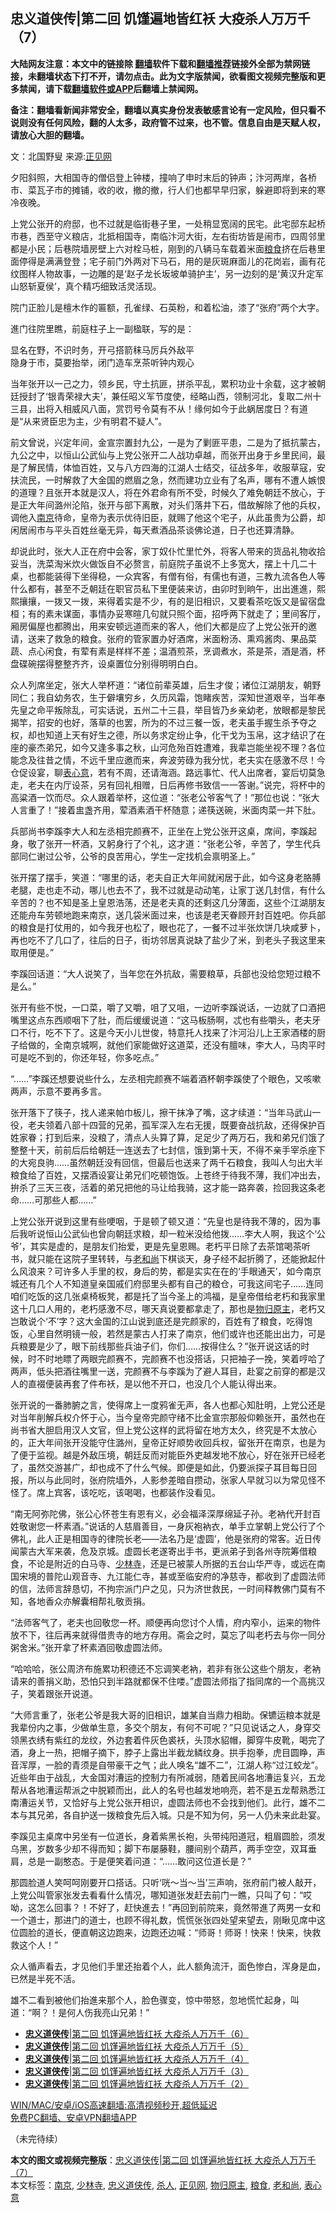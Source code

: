 <h2>忠义道侠传|第二回 饥馑遍地皆红袄 大疫杀人万万千（7）</h2> <p class="notice"><b>大陆网友注意：本文中的链接除 <a href="https://github.com/bannedbook/fanqiang" >翻墙</a>软件下载和<a href="https://github.com/killgcd/justmysocks/blob/master/README.md">翻墙推荐</a>链接外全部为禁网链接，未翻墙状态下打不开，请勿点击。此为文字版禁闻，欲看图文视频完整版和更多禁闻，请下载<a href="https://github.com/bannedbook/fanqiang">翻墙软件或APP</a>后翻墙上禁闻网。</p><p>备注：翻墙看新闻非常安全，翻墙以真实身份发表敏感言论有一定风险，但只看不说则没有任何风险，翻的人太多，政府管不过来，也不管。信息自由是天赋人权，请放心大胆的翻墙。</b></p>  <div class="entry"> <p></p> <p>文：北国野叟 来源:<a href="https://www.bannedbook.org/bnews/tag/%e6%ad%a3%e8%a7%81%e7%bd%91/" class="st_tag internal_tag" rel="tag" title="标签 正见网 下的日志">正见网</a></p> <p>夕阳斜照，大相国寺的僧侣登上钟楼，撞响了申时末后的钟声；汴河两岸，各桥市、菜瓦子市的摊铺，收的收，撤的撤，行人们也都早早归家，躲避即将到来的寒冷夜晚。</p> <p>上党公张开的府邸，也不过就是临街巷子里，一处稍显宽阔的民宅。此宅邸东起桥市巷，西至守义粮店，北抵相国寺，南临汴河大街，左右街坊皆是闹市，四周邻里都是小民；后巷院墙房壁上六对栓马桩，刚到的八辆马车载着米面<a href="https://www.bannedbook.org/bnews/tag/%E7%B2%AE%E9%A3%9F/" class="st_tag internal_tag" rel="tag" title="标签 粮食 下的日志">粮食</a>挤在后巷里面停得是满满登登；宅子前门外两对下马石，用的是灰斑麻面儿的花岗岩，画有花纹图样人物故事，一边雕的是‘赵子龙长坂坡单骑护主’，另一边刻的是‘黄汉升定军山怒斩夏侯’，真个精巧细致活灵活现。</p> <p>院门正脸儿是檀木作的匾额，孔雀绿、石英粉，和着松油，漆了“张府”两个大字。</p> <p>進门往院里瞧，前庭柱子上一副楹联，写的是：</p> <p>显名在野，不识时务，开弓搭箭秣马厉兵外敌平<br /> 隐身于市，莫要抬举，闭门造车烹茶听钟内观心</p>  <p>当年张开以一己之力，领乡民，守土抗匪，拼杀平乱，累积功业十余载，这才被朝廷授封了‘银青荣禄大夫’，兼任昭义军节度使，经略山西，领制河北，复取二州十三县，出将入相威风八面，赏罚号令莫有不从！缘何如今于此蜗居度日？有道是“从来贤臣忠为主，少有明君不疑人”。</p> <p>前文曾说，兴定年间，金宣宗置封九公，一是为了剿匪平患，二是为了抵抗蒙古，九公之中，以恒山公武仙与上党公张开二人战功卓越，而张开出身于乡里民间，最是了解民情，体恤百姓，又与八方四海的江湖人士结交，征战多年，收服草寇，安扶流民，一时解救了大金国的燃眉之急，然而建功立业有了名声，哪有不遭人嫉恨的道理？且张开本就是汉人，将在外君命有所不受，时候久了难免朝廷不放心，于是正大年间潞州沦陷，张开与部下离散，对头们落井下石，借故解除了他的兵权，调他入<a href="https://www.bannedbook.org/bnews/tag/%e5%8d%97%e4%ba%ac/" class="st_tag internal_tag" rel="tag" title="标签 南京 下的日志">南京</a>待命，皇帝为表示优待旧臣，就赐了他这个宅子，从此虽贵为公爵，却闲居闹市与平头百姓丝毫无异，每天煮酒品茶谈佛论道，日子也还算清静。</p> <p>却说此时，张大人正在府中会客，家丁奴仆忙里忙外，将客人带来的货品礼物收拾妥当，洗菜淘米炊火做饭自不必赘言，前庭院子虽说不上多宽大，摆上十几二十桌，也都能装得下坐得稳，一众宾客，有僧有俗，有儒也有道，三教九流各色人等什么都有，甚至不乏朝廷在职官员私下里便装来访，由卯时到晌午，出出進進，熙熙攘攘，一拨又一拨，来得着实是不少，有的是旧相识，又要看茶吃饭又是留宿盘桓；有的素未谋面，事情办妥寒暄几句就只照个面，招呼两下就走了；里间客厅，厢房偏屋也都腾出，用来安顿远道而来的客人，他们大都是应了上党公张开的邀请，送来了救急的粮食。张府的管家置办好酒席，米面粉汤、熏鸡酱肉、果品菜蔬、点心闲食，有荤有素是样样不差；温酒煎茶，烹调煮水，茶是茶，酒是酒，杯盘碟碗摆得整整齐齐，设桌置位分别得明明白白。</p> <p>众人列席坐定，张大人举杯道：“诸位前辈英雄，后生才俊；诸位江湖朋友，朝野同仁；我自幼务农，生于僻壤穷乡，久历风霜，饱睹疾苦，深知世道艰辛，当年奉先皇之命平叛除乱，可实话说，五州二十三县，举目皆乃乡亲幼老，放眼都是黎民揭竿，招安的也好，落草的也罢，所为的不过三餐一饭，老夫虽手握生杀予夺之权，却也知道上天有好生之德，所以务求定纷止争，化干戈为玉帛，这才结识了在座的豪杰弟兄，如今又逢多事之秋，山河危殆百姓遭难，我辈岂能坐视不理？各位能念及往昔之情，不远千里应邀而来，奔波劳碌为我分忧，老夫实在感激不尽！今仓促设宴，聊<a href="https://www.bannedbook.org/bnews/tag/%E8%A1%A8%E5%BF%83%E6%84%8F/" class="st_tag internal_tag" rel="tag" title="标签 表心意 下的日志">表心意</a>，若有不周，还请海涵。路远事忙、代人出席者，宴后切莫急走，老夫在内厅设茶，另有回礼相赠，日后再修书致信一一答谢。”说完，将杯中的高粱酒一饮而尽。众人跟着举杯，这位道：“张老公爷客气了！”那位也说：“张大人言重了！”接着盅盏齐用，荤酒素酒干杯随意；递筷送碗，米面肉菜一并下肚。</p> <p>兵部尚书李蹊李大人和左丞相完颜赛不，正坐在上党公张开这桌，席间，李蹊起身，敬了张开一杯酒，又躬身行了个礼，这才道：“张老公爷，辛苦了，学生代兵部同仁谢过公爷，公爷的良苦用心，学生一定找机会禀明圣上。”</p> <p>张开摆了摆手，笑道：“哪里的话，老夫自正大年间就闲居于此，如今这身老胳膊老腿，走也走不动，哪儿也去不了，我不过就是动动笔，让家丁送几封信，有什么辛苦的？也不知是圣上皇恩浩荡，还是老夫真的还剩这几分薄面，这些个江湖朋友还能舟车劳顿地跑来南京，送几袋米面过来，也该是老天眷顾开封百姓吧。你兵部的粮食是打仗用的，如今我牙也松了，眼也花了，一餐不过半张炊饼几块咸萝卜，再也吃不了几口了，往后的日子，街坊邻居真说缺了盐少了米，到老头子我这里来取用便是。”</p> <p>李蹊回话道：“大人说笑了，当年您在外抗敌，需要粮草，兵部也没给您短过粮不是么。”</p>  <p>张开有些不悦，一口菜，嚼了又嚼，咀了又咀，一边听李蹊说话，一边就了口酒把嘴里这点东西顺咽下了肚，而后缓缓说道：“这马板肠啊，忒也有些嚼头，老夫牙口不行，吃不下了。这是今天小儿世俊，特意托人找来了汴河沿儿上王家酒楼的厨子给做的，全南京城啊，就他们家能做好这道菜，还没有膻味，李大人，马肉平时可是吃不到的，你还年轻，你多吃点。”</p> <p>“……”李蹊还想要说些什么，左丞相完颜赛不端着酒杯朝李蹊使了个眼色，又咳嗽两声，示意不要再多言。</p> <p>张开落下了筷子，找人递来帕巾板儿，擦干抹净了嘴，这才续道：“当年马武山一役，老夫领着八部十四营的兄弟，孤军深入左右无援，既要奋战抗敌，还得保护百姓家眷；打到后来，没粮了，清点人头算了算，足足少了两万石，我和弟兄们饿了整整十天，前前后后给朝廷一连送去了七封信，饿到第十天，不得不亲手宰杀座下的大宛良驹……虽然朝廷没有回信，但最后也送来了两千石粮食，我叫人匀出大半粮食给了百姓，又摆酒设宴让弟兄们吃顿饱饭。上苍终于待我不薄，我们冲出去，拚杀了三天三夜，活着的弟兄把他的马让给我骑，这才能一路奔袭，捡回我这条老命……可那些人都……”</p> <p>上党公张开说到这里有些哽咽，于是顿了顿又道：“先皇也是待我不薄的，因为事后我听说恒山公武仙也曾向朝廷求粮，却一粒米没给他拨……李大人啊，我这个‘公爷’，其实是虚的，是朋友们抬爱，更是先皇恩赐。老朽平日除了去茶馆喝茶听书，就只能在这院子里转转，与<a href="https://www.bannedbook.org/bnews/tag/%e8%80%81%e5%92%8c%e5%b0%9a/" class="st_tag internal_tag" rel="tag" title="标签 老和尚 下的日志">老和尚</a>下棋谈天，身子经不起折腾了，还能掀起什么风浪来？可许多人手里的权，身后的势，都是实实在在的‘手眼通天’，如今南京城还有几个人不知道皇亲国戚们府邸里头都有自己的粮仓，可我这间宅子……连同咱们吃饭的这几张桌椅板凳，都是托了当今圣上的鸿福，是皇帝借给老朽和我家里这十几口人用的，老朽感激不尽，哪天真说要都拿走了，那也是<a href="https://www.bannedbook.org/bnews/tag/%E7%89%A9%E5%BD%92%E5%8E%9F%E4%B8%BB/" class="st_tag internal_tag" rel="tag" title="标签 物归原主 下的日志">物归原主</a>，老朽又岂敢说个‘不’字？这大金国的江山说到底还是完颜家的，百姓有了粮食，吃得饱饭，心里自然明镜一般，若然是蒙古人打来了南京，他们或许也还能出出力，可是兵粮要是少了，眼下前线那些兵油子们，你们……按得住么？”张开说这话的时候，时不时地瞟了两眼完颜赛不，完颜赛不也没搭话，只把袖子一挽，笑着哼哈了两声，低头把酒往嘴里一送，完颜赛不与李蹊为了避人耳目，赴宴之前穿的都是汉人的直裰便装再套了件布袄，是以他不开口，也没几个人能认得出来。</p> <p>张开说的一番肺腑之言，使得席上一度鸦雀无声，各人也都心知肚明，上党公还是对当年削解兵权介怀于心，当今皇帝完颜守绪不比金宣宗那般仰赖张开，虽然也在尚书省大胆启用汉人文官，但上党公这样的武将留在地方太久，终究是不太放心的，正大年间张开没能守住潞州，皇帝正好顺势收回兵权，留张开在南京，也是为了便于监视。越是外敌压境，朝廷反而对能臣外吏越发地不放心，好在张开已经老了，虽然交游甚广，却也成不了什么气候。即便是如此，仍要派探子耳目每日回报，所以与此同时，张府院墙外，人影参差暗自攒动，张家人早就习以为常见怪不怪了。席上宾客，该吃吃，该喝喝，也都装作没看见。</p> <p>“南无阿弥陀佛，张公心怀苍生有恩有义，必会福泽深厚绵延子孙。老衲代开封百姓敬谢您一杯素酒。”说话的人慈眉善目，一身灰袍衲衣，单手立掌朝上党公行了个佛礼，此人正是相国寺的律院长老——法名乃是‘虚圆’，他是张府的常客。近日传闻蒙古大军来袭，危及京城。虚圆长老遂寄出手书，更派弟子到各州寺院筹借粮食，不论是附近的白马寺、<a href="https://www.bannedbook.org/bnews/tag/%e5%b0%91%e6%9e%97%e5%af%ba/" class="st_tag internal_tag" rel="tag" title="标签 少林寺 下的日志">少林寺</a>，还是已被蒙人所据的五台山华严寺，或远在南国宋境的普陀山观音寺、九江能仁寺，甚或至临安府的净慈寺，都收到了虚圆法师的信，法师言辞恳切，不拘宗派门户之见，只为济世救民，一时间释教佛门莫有不知，各地香众亦解囊相帮礼敬贡捐。</p> <p>“法师客气了，老夫也回敬您一杯。顺便再向您讨个人情，府内窄小，运来的物件放不下，往后再来就得借贵寺的地方存用。斋会之时，莫忘了叫老朽去与你一同分粥舍米。”张开拿了杯素酒回敬虚圆法师。</p>  <p>“哈哈哈，张公周济布施累功积德还不忘调笑老衲，若非有张公这些个朋友，老衲请来的善捐义助，恐怕只到半路就都保不住喽。”虚圆法师指了指同席的一个高挑汉子，笑着跟张开说道。</p> <p>“大师言重了，张老公爷是我大哥的旧相识，雄某自当鼎力相助。保镳运粮本就是我辈份内之事，少做单生意，多交个朋友，有何不可呢？”只见说话之人，身穿交领黑衣绣有紫红的龙纹，外边套着件灰色裘袄，头顶水貂帽，脚穿牛皮靴，喝完了酒，身上一热，把帽子摘下，脖子上露出半截龙鳞纹身。拱手抱拳，虎目圆睁，声音浑厚，一脸的青须是自带豪干之气；此人唤名“雄不二”，江湖人称“过江蛟龙”。近些年由于战乱，大金国对漕运的控制力有所减弱，随着民间各地漕运复兴，五龙帮从各地漕运帮派之中脱颖而出，此人的名号也越发地响亮，若不是五龙帮熟悉江南漕运关节，又恰好与上党公张开相识，虚圆法师也不会找到他们。此行，雄不二本与其兄弟，各自护送一拨粮食先后入城。只是不知为何，另一人仍未来此赴宴。</p> <p>李蹊见主桌席中另坐有一位道长，身着紫黑长袍，头带纯阳道冠，粗眉圆脸，须发乌黑，岁数多少却不得而知；脚下布屡藤鞋，腰间别个葫芦，两手空空，双耳垂肩，总是一副憨态。于是便笑着问道：“……敢问这位道长是？”</p> <p>那圆脸道人笑呵呵刚要开口搭话。只听‘咣～当～当’三声响，张府前门被人敲开，上党公叫管家张发去看看什么情况，哪知道张发赶去前门一瞧，只叫了句：“哎呦，这怎么回事？！不好了，赶快進去！”再回到前院来，竟然带進了两男一女和一个道士，那进门的道士，也顾不得礼数，慌慌张张四处望来望去，刚瞅见席中这位圆脸的道长，便直朝这边跑来，边跑还边喊：“师哥！师哥！快来！快来，快救救这个人！”</p> <p>众人循声看去，才见他们手里还抬着个人，此人额角流汗，面色惨白，浑身是血，已然是半死不活。</p> <p>雄不二看到被他们抬進来那个人，脸色骤变，惊中带怒，忽地慌忙起身，叫道：“啊？！是何人伤我亮山兄弟！”</p> <ul class='op-related-articles' title='相关阅读'> <li><a href='https://www.bannedbook.org/bnews/cbnews/20210203/1480653.html' target='_blank'><b>忠义道侠传</b>|第二回 饥馑遍地皆红袄 大疫杀人万万千（6）</a></li> <li><a href='https://www.bannedbook.org/bnews/cbnews/20210127/1475860.html' target='_blank'><b>忠义道侠传</b>|第二回 饥馑遍地皆红袄 大疫杀人万万千（5）</a></li> <li><a href='https://www.bannedbook.org/bnews/comments/20210124/1473953.html' target='_blank'><b>忠义道侠传</b>|第二回 饥馑遍地皆红袄 大疫杀人万万千（4）</a></li> <li><a href='https://www.bannedbook.org/bnews/cbnews/20210120/1471467.html' target='_blank'><b>忠义道侠传</b>|第二回 饥馑遍地皆红袄 大疫杀人万万千（3）</a></li> <li><a href='https://www.bannedbook.org/bnews/cbnews/20210116/1468828.html' target='_blank'><b>忠义道侠传</b>|第二回 饥馑遍地皆红袄 大疫杀人万万千（2）</a></li> </ul> <p class="texttj"> <a href="https://github.com/bannedbook/fanqiang/wiki/V2ray%E6%9C%BA%E5%9C%BA" target="_blank">WIN/MAC/安卓/iOS高速翻墙:高清视频秒开,超低延迟</a><br/> <a href="https://github.com/bannedbook/fanqiang/wiki/%E7%A6%81%E9%97%BB%E7%BD%91%E5%AE%89%E5%8D%93%E7%BF%BB%E5%A2%99%E6%96%B0%E9%97%BBAPP" target="_blank">免费PC翻墙、安卓VPN翻墙APP</a></p><p>（未完待续）</p> <a name='sharetosocial'></a>       <div><b>本文的图文或视频完整版</b>：<a href='https://www.bannedbook.org/bnews/cbnews/20210228/1495585.html'>忠义道侠传|第二回 饥馑遍地皆红袄 大疫杀人万万千（7）</a></div>  </div><!--END ENTRY--> <div class="postfooter"> <div>本文标签：<a href="https://www.bannedbook.org/bnews/tag/%e5%8d%97%e4%ba%ac/" rel="tag">南京</a>, <a href="https://www.bannedbook.org/bnews/tag/%e5%b0%91%e6%9e%97%e5%af%ba/" rel="tag">少林寺</a>, <a href="https://www.bannedbook.org/bnews/tag/%e5%bf%a0%e4%b9%89%e9%81%93%e4%be%a0%e4%bc%a0/" rel="tag">忠义道侠传</a>, <a href="https://www.bannedbook.org/bnews/tag/%E6%9D%80%E4%BA%BA/" rel="tag">杀人</a>, <a href="https://www.bannedbook.org/bnews/tag/%e6%ad%a3%e8%a7%81%e7%bd%91/" rel="tag">正见网</a>, <a href="https://www.bannedbook.org/bnews/tag/%E7%89%A9%E5%BD%92%E5%8E%9F%E4%B8%BB/" rel="tag">物归原主</a>, <a href="https://www.bannedbook.org/bnews/tag/%E7%B2%AE%E9%A3%9F/" rel="tag">粮食</a>, <a href="https://www.bannedbook.org/bnews/tag/%e8%80%81%e5%92%8c%e5%b0%9a/" rel="tag">老和尚</a>, <a href="https://www.bannedbook.org/bnews/tag/%E8%A1%A8%E5%BF%83%E6%84%8F/" rel="tag">表心意</a></div>  </div><!--END POSTFOOTER--> 